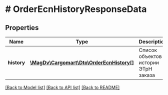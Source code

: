 # # OrderEcnHistoryResponseData

## Properties

Name | Type | Description | Notes
------------ | ------------- | ------------- | -------------
**history** | [**\MagDv\Cargomart\Dto\OrderEcnHistory[]**](OrderEcnHistory.md) | Список объектов истории ЭТрН заказа |

[[Back to Model list]](../../README.md#models) [[Back to API list]](../../README.md#endpoints) [[Back to README]](../../README.md)
